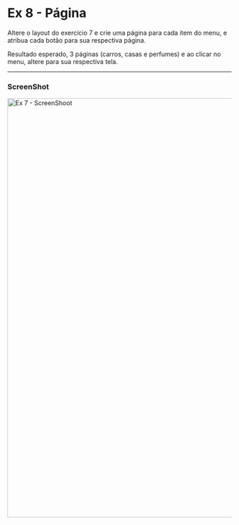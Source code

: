 # Ex 8 - Página 

Altere o layout do exercício 7 e crie uma página para cada item do menu, e atribua cada botão para sua respectiva página. 

Resultado esperado, 3 páginas (carros, casas e perfumes) e ao clicar no menu, altere para sua respectiva tela.

_____

### ScreenShot

<img width="944" alt="Ex  7 - ScreenShoot" src="https://user-images.githubusercontent.com/90939371/154598110-c904b901-93d1-4861-80ee-94a95b1c0fda.PNG">